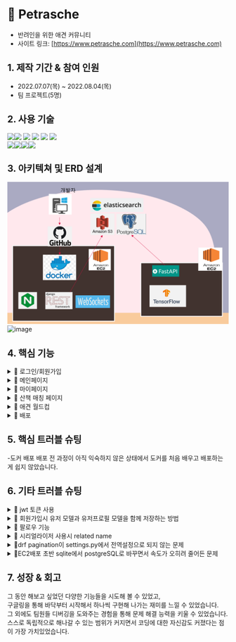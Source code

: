 # 📌 Petrasche
- 반려인을 위한 애견 커뮤니티
- 사이트 링크: [https://www.petrasche.com](https://www.petrasche.com)

## 1. 제작 기간 & 참여 인원
- 2022.07.07(목) ~ 2022.08.04(목)
- 팀 프로젝트(5명)

## 2. 사용 기술
<div style='flex'>
<img src="https://img.shields.io/badge/Python3.10.5-3776AB?style=for-the-badge&logo=Python&logoColor=white" >
  <img src="https://img.shields.io/badge/Django-092E20?style=for-the-badge&logo=Django&logoColor=white">
  <img  style='float:left' src="https://img.shields.io/badge/FastAPI-009688?style=for-the-badge&logo=FastAPI&logoColor=white"><img src="https://img.shields.io/badge/JavaScript-F7DF1E?style=for-the-badge&logo=JavaScript&logoColor=white">
  <img src="https://img.shields.io/badge/HTML5-E34F26?style=for-the-badge&logo=HTML5&logoColor=white">
  <img src="https://img.shields.io/badge/CSS3-1572B6?style=for-the-badge&logo=CSS3&logoColor=white">
</div>


<div style="display:flex">
    <img src="https://img.shields.io/badge/PostgreSQL-4169E1?style=for-the-badge&logo=PostgreSQL&logoColor=white">
    <img src="https://img.shields.io/badge/Docker-2496ED?style=for-the-badge&logo=Docker&logoColor=white">
	<img src="https://img.shields.io/badge/Amazon EC2-FF9900?style=for-the-badge&logo=Amazon EC2&logoColor=white">
	<img src="https://img.shields.io/badge/Amazon RDS-527FFF?style=for-the-badge&logo=Amazon RDS&logoColor=white">

</div>

## 3. 아키텍쳐 및 ERD 설계
![img_1.png](/static/img_1.png)
![image](https://user-images.githubusercontent.com/104334219/185877181-2682c4d3-743c-46bf-9827-3c6a5ee1eb8f.png)

## 4. 핵심 기능
<details close>
  <summary>📌 로그인/회원가입</summary>
  유효성 검사, 아이디 중복 검사, JWT Token사용, 카카오 소셜 로그인
</details>
<details close>
  <summary>📌 메인페이지</summary>
  - 강아지 히스토리 CRUD<br>
  - 댓글기능<br>
  - 좋아요 기능<br>
  - 팔로우 기능<br>
  - 엘라스틱서치 엔진을 사용한 초성, 해시태그 검색 기능
</details>

<details close>
  <summary>📌 마이페이지</summary>
  - 유저/ 펫 프로필 CRUD<br>
  - 자신의 반려동물 프로필 이미지 등록시 AI로 강아지vs고양이 구분 (fastAPI사용, ec2 분리)<br>
  - DRF페이지네이션<br>
</details>
<details close>
  <summary>📌 산책 매칭 페이지</summary>
  - 매칭 게시판 (CKEditor 사용)<br>
  - 날짜, 지역, 성별, 시간대등 필터 설정으로 검색<br>
  - 실시간 채팅 기능 (Websocket & Django Channels)<br>
</details>

<details close>
  <summary>📌 애견 월드컵</summary>
  - 자신의 반려동물을 자랑하는 이벤트 페이지<br>
  - 이달의 인기 반려동물  (월별 초기화)<br>
</details>

<details close>
  <summary>📌 배포</summary>
  - Docker/EC2사용<br>
</details>

## 5. 핵심 트러블 슈팅

-도커 배포 
배포 전 과정이 아직 익숙하지 않은 상태에서 도커를 처음 배우고 배포하는게 쉽지 않았습니다.

## 6. 기타 트러블 슈팅

<details close>
  <summary>📌 jwt 토큰 사용</summary>
  처음 해봄..  
</details>
<details close>
  <summary>📌 회원가입시 유저 모델과 유저프로필 모델을 함께 저장하는 방법</summary>
  처음 해봄..  
</details>
<details close>
  <summary>📌 팔로우 기능 </summary>
  처음 해봄..  
</details>
<details close>
  <summary>📌 시리얼라이저 사용시 related name </summary>
  처음 해봄..  
</details>
<details close>
  <summary>📌drf pagination이 settings.py에서 전역설정으로 되지 않는 문제 </summary>
  자동 drf 페이지네이션 기능 일반적인 apiview가 아닌 viewsets이나 generic views 사용 할 때만 가능하다.
  pagination.py파일을 만든뒤 mixin을 사용해서 페이지네이션 api 자체를 불러왔다.
</details>

<details close>
  <summary>📌EC2배포 초반 sqlite에서 postgreSQL로 바꾸면서 속도가 오히려 줄어든 문제 </summary>
  EC2 배포를 처음 시작하면서 로컬에서 했을 때에 비해 속도가 확연하게 줄어든걸 느낄 수 있었다.
  개발자도구->Network->fetch 탭에서 확인해봐도 눈에 띄는 속도차이가 드러났다.
  이건 내 지식으로 해결할 수 없는 부분이다 싶어서 튜터님들과 잘 아시만한 분들을 찾아갔고,
  EC2 배포할때 지역이 캘리포니아로 설정되어 있었단걸 발견했다.
  그 외에도 당시 EC2서버는 내가 배포하고 postgreSQL을 배포한 RDS서버는 다른 팀원이 배포했는데 이게 문제가 될 수 있다는 얘기를 들어,
  RDS도 내가 배포하게 되었다. 
</details>


## 7. 성장 & 회고
그 동안 해보고 싶었던 다양한 기능들을 시도해 볼 수 있었고,<br> 구글링을 통해 바닥부터 시작해서 하나씩 구현해 나가는 재미를 느낄 수 있었습니다. <br>
그 외에도 팀원들 디버깅을 도와주는 경험을 통해 문제 해결 능력을 키울 수 있었습니다.<br>
스스로 독립적으로 해나갈 수 있는 범위가 커지면서 코딩에 대한 자신감도 커졌다는 점이 가장 가치있었습니다.<br> 
